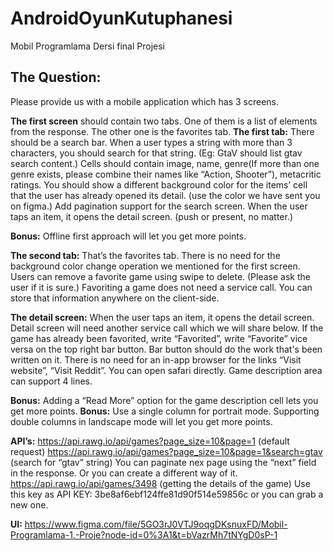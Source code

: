 # AndroidOyunKutuphanesi
Mobil Programlama Dersi final Projesi




## The Question:
Please provide us with a mobile application which has 3 screens.

**The first screen** should contain two tabs. One of them is a list of elements from the response. The other one is the favorites tab.
**The first tab:**
There should be a search bar. When a user types a string with more than 3 characters, you should search for that string. (Eg: GtaV should list gtav search content.)
Cells should contain image, name, genre(If more than one genre exists, please combine their names like “Action, Shooter”), metacritic ratings.
You should show a different background color for the items’ cell that the user has already opened its detail. (use the color we have sent you on figma.)
Add pagination support for the search screen.
When the user taps an item, it opens the detail screen. (push or present, no matter.)

**Bonus:** Offline first approach will let you get more points. 

**The second tab:**
	That’s the favorites tab. 
	There is no need for the background color change operation we mentioned for the first screen.
	Users can remove a favorite game using swipe to delete. (Please ask the user if it is sure.)
	Favoriting a game does not need a service call. You can store that information anywhere on the client-side.

**The detail screen:**
	When the user taps an item, it opens the detail screen. Detail screen will need another service call which we will share below.
If the game has already been favorited, write “Favorited”, write “Favorite” vice versa on the top right bar button. Bar button should do the work that's been written on it. 
There is no need for an in-app browser for the links “Visit website”, “Visit Reddit”. You can open safari directly.
	Game description area can support 4 lines.



**Bonus:** Adding a “Read More” option for the game description cell lets you get more points.
**Bonus:** Use a single column for portrait mode. Supporting double columns in landscape mode will let you get more points.

**API’s:**
https://api.rawg.io/api/games?page_size=10&page=1 (default request)
https://api.rawg.io/api/games?page_size=10&page=1&search=gtav (search for “gtav” string)
You can paginate nex page using the “next” field in the response. Or you can create a different way of it.
https://api.rawg.io/api/games/3498 (getting the details of the game)
Use this key as API KEY: 3be8af6ebf124ffe81d90f514e59856c or you can grab a new one.

**UI:**
https://www.figma.com/file/5GO3rJ0VTJ9oqgDKsnuxFD/Mobil-Programlama-1.-Proje?node-id=0%3A1&t=bVazrMh7tNYgD0sP-1


